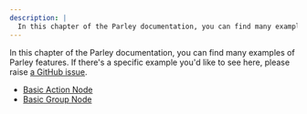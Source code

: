 ```yaml
---
description: |
  In this chapter of the Parley documentation, you can find many examples of Parley features.
---
```


In this chapter of the Parley documentation, you can find many examples of
Parley features. If there's a specific example you'd like to see here, please
raise
[a GitHub issue](https://github.com/bisterix-studio/parley/issues/new?category=ideas).

- [Basic Action Node](https://github.com/bisterix-studio/parley/blob/main/examples/create-action-basic.ds)
- [Basic Group Node](https://github.com/bisterix-studio/parley/blob/main/examples/create-group-basic.ds)
